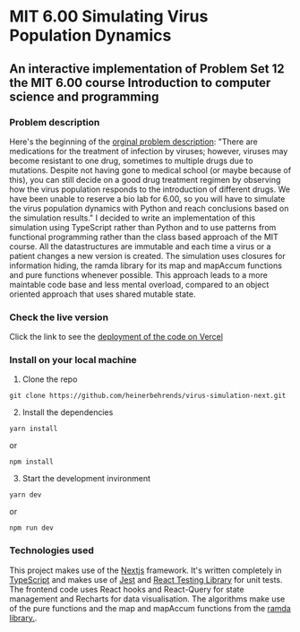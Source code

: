 # MIT 6.00 Simulating Virus Population Dynamics

## An interactive implementation of Problem Set 12 the MIT 6.00 course Introduction to computer science and programming

### Problem description
Here's the beginning of the [orginal problem description](https://ocw.mit.edu/courses/electrical-engineering-and-computer-science/6-00-introduction-to-computer-science-and-programming-fall-2008/assignments/pset12.pdf): "There are medications for the treatment of infection by viruses; however, viruses may become resistant to one drug, sometimes to multiple drugs due to mutations. Despite not having gone to medical school (or maybe because of this), you can still decide on a good drug treatment regimen by observing how the virus population responds to the introduction of different drugs. We have been unable to reserve a bio lab for 6.00, so you will have to simulate the virus population dynamics with Python and reach conclusions based on the simulation results."
I decided to write an implementation of this simulation using TypeScript rather than Python and to use patterns from functional programming rather than the class based approach of the MIT course. All the datastructures are immutable and each time a virus or a patient changes a new version is created. The simulation uses closures for information hiding, the ramda library for its map and mapAccum functions and pure functions whenever possible. This approach leads to a more maintable code base and less mental overload, compared to an object oriented approach that uses shared mutable state.
### Check the live version
Click the link to see the [deployment of the code on Vercel](https://virus-simulation-next.vercel.app/)
### Install on your local machine
1. Clone the repo
```
git clone https://github.com/heinerbehrends/virus-simulation-next.git
```
2. Install the dependencies
```
yarn install
```
or 
```
npm install
```
3. Start the development invironment
```
yarn dev
```
or 
```
npm run dev
```
### Technologies used
This project makes use of the [Nextjs](https://nextjs.org/) framework. It's written completely in [TypeScript](https://www.typescriptlang.org/) and makes use of [Jest](https://jestjs.io/) and [React Testing Library](https://testing-library.com/) for unit tests. The frontend code uses React hooks and React-Query for state management and Recharts for data visualisation. The algorithms make use of the pure functions and the map and mapAccum functions from the [ramda library.](https://ramdajs.com/).